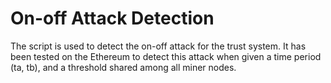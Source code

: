 # On-off Attack Detection

The script is used to detect the on-off attack for the trust system. It has been tested on the Ethereum to detect this attack when given a time period (ta, tb), and a threshold shared among all miner nodes.
